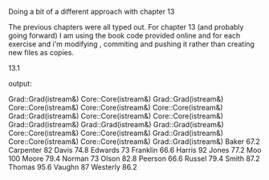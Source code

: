 Doing a bit of a different approach with chapter 13

The previous chapters were all typed out. For chapter 13 (and probably going forward) I am using the book code provided online and for each exercise and i'm modifying , commiting and pushing it rather than creating new files as copies. 

13.1 

output: 

Grad::Grad(istream&)
Core::Core(istream&)
Grad::Grad(istream&)
Core::Core(istream&)
Core::Core(istream&)
Core::Core(istream&)
Grad::Grad(istream&)
Core::Core(istream&)
Core::Core(istream&)
Grad::Grad(istream&)
Grad::Grad(istream&)
Grad::Grad(istream&)
Core::Core(istream&)
Core::Core(istream&)
Grad::Grad(istream&)
Core::Core(istream&)
Core::Core(istream&)
Grad::Grad(istream&)
Baker     67.2
Carpenter 82
Davis     74.8
Edwards   73
Franklin  66.6
Harris    92
Jones     77.2
Moo       100
Moore     79.4
Norman    73
Olson     82.8
Peerson   66.6
Russel    79.4
Smith     87.2
Thomas    95.6
Vaughn    87
Westerly  86.2


